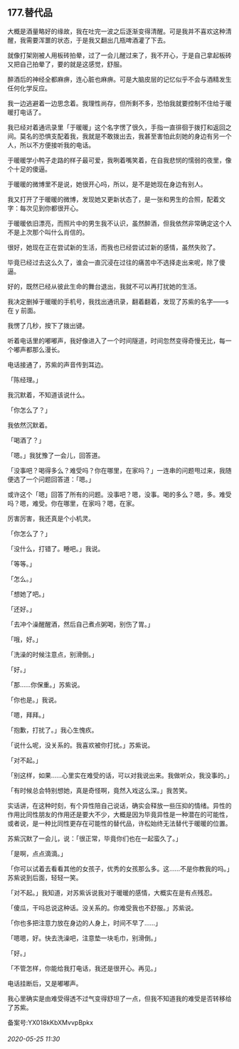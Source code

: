 ## 177.替代品
大概是酒量略好的缘故，我在吐完一波之后逐渐变得清醒。可是我并不喜欢这种清醒，我需要浑噩的状态，于是我又翻出几瓶啤酒灌了下去。


就像打架刚被人用板砖拍晕，过了一会儿醒过来了，我不开心，于是自己拿起板砖又把自己拍晕了，要的就是这感觉，舒服。


醉酒后的神经全都麻痹，连心脏也麻痹。可是大脑皮层的记忆似乎不会与酒精发生任何化学反应。


我一边逃避着一边思念着。我理性尚存，但所剩不多，恐怕我就要控制不住给于暖暖打电话了。


我已经对着通讯录里「于暖暖」这个名字愣了很久，手指一直徘徊于拨打和返回之间。莫名的恐惧支配着我，我就是不敢拨出去，我甚至害怕此刻她的身边有另一个人，所以不方便接听我的电话。


于暖暖学小鸭子走路的样子最可爱，我咧着嘴笑着，在自我悲悯的懦弱的夜里，像个十足的傻逼。


于暖暖的微博里不是说，她很开心吗，所以，是不是她现在身边有别人。


我又打开了于暖暖的微博，发现她又更新状态了，是一张和男生的合照，配着文字：每次见到你都很开心。


于暖暖依旧漂亮，而照片中的男生我不认识，虽然醉酒，但我依然非常确定这个人不是上次那个叫什么肖信的。


很好，她现在正在尝试新的生活，而我也已经尝试过新的感情，虽然失败了。


毕竟已经过去这么久了，谁会一直沉浸在过往的痛苦中不选择走出来呢，除了傻逼。


好的，既然已经从彼此生命的舞台退出，我就不可以再打扰她的生活。


我决定删掉于暖暖的手机号，我找出通讯录，翻着翻着，发现了苏紫的名字——s 在 y 前面。


我愣了几秒，按下了拨出键。


听着电话里的嘟嘟声，我好像进入了一个时间隧道，时间忽然变得奇慢无比，每一个嘟声都那么漫长。


电话接通了，苏紫的声音传到耳边。


「陈经理。」


我沉默着，不知道该说什么。


「你怎么了？」


我依然沉默着。


「喝酒了？」


「嗯。」我犹豫了一会儿，回答道。


「没事吧？喝得多么？难受吗？你在哪里，在家吗？」一连串的问题甩过来，我随便选了一个问题回答道：「嗯。」


或许这个「嗯」回答了所有的问题。没事吧？嗯，没事。喝的多么？嗯，多。难受吗？嗯，难受。你在哪里，在家吗？嗯，在家。


厉害厉害，我还真是个小机灵。


「你怎么了？」


「没什么，打错了。睡吧。」我说。


「等等。」


「怎么。」


「想她了吧。」


「还好。」


「去冲个澡醒醒酒，然后自己煮点粥喝，别伤了胃。」


「哦，好。」


「洗澡的时候注意点，别滑倒。」


「好。」


「那……你保重。」苏紫说。


「你也是。」我说。


「嗯，拜拜。」


「抱歉，打扰了。」我心生愧疚。


「说什么呢，没关系的。我喜欢被你打扰。」苏紫说。


「对不起。」


「别这样，如果……心里实在难受的话，可以对我说出来。我做听众，我没事的。」


「有时候总会特别想她，真是奇怪啊，竟然入戏这么深。」我苦笑。


实话讲，在这种时刻，有个异性陪自己说话，确实会释放一些压抑的情绪。异性的作用比同性朋友的作用还是要大不少，大概是因为毕竟异性是一种潜在的可能性，或者说，是一种比同性更存在可能性的替代品，许松始终无法替代于暖暖的位置。


苏紫沉默了一会儿，说：「很正常，毕竟你们也在一起蛮久了。」


「是啊，点点滴滴。」


「你可以试着去看看其他的女孩子，优秀的女孩那么多。这……不是你教我的吗。」苏紫说到后面，轻轻一笑。


「对不起。」我知道，对苏紫诉说我对于暖暖的感情，大概实在是有点残忍。


「傻瓜，干吗总说这种话。没关系的。你难受我也不舒服。」苏紫说。


「你也多把注意力放在身边的人身上，时间不早了……」


「嗯嗯，好。快去洗澡吧，注意垫一块毛巾，别滑倒。」


「好。」


「不管怎样，你能给我打电话，我还是很开心。再见。」


电话挂断后，又是嘟嘟声。


我心里确实是由难受得透不过气变得舒坦了一点，但我不知道我的难受是否转移给了苏紫。


备案号:YX018kKbXMvvpBpkx


###### 2020-05-25 11:30
